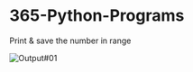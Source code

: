 # 365-Python-Programs
Print & save the number in range

![Output#01](https://user-images.githubusercontent.com/102988720/186668961-4f0ed4da-a2d4-4265-9861-e26f5f856645.jpg)
